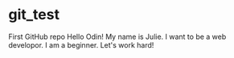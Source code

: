 # git_test
First GitHub repo
Hello Odin!
My name is Julie.
I want to be a web developor.
I am a beginner.
Let's work hard!